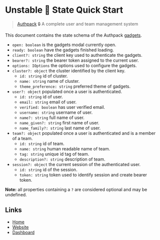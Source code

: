 # Unstable 🚧 State Quick Start

> [Authpack](https://authpack.io) 🔒 A complete user and team management system

This document contains the state schema of the Authpack [gadgets](https://github.com/jackrobertscott/authpack/blob/master/docs/quick/sdk.md).

- `open: boolean` is the gadgets modal currently open.
- `ready: boolean` have the gadgets finished loading.
- `client?: string` the client key used to authenticate the gadgets.
- `bearer?: string` the bearer token assigned to the current user.
- `options: IOptions` the options used to configure the gadgets.
- `cluster?: object` the cluster identified by the client key.
  - `id: string` id of cluster.
  - `name: string` name of cluster.
  - `theme_preference: string` preferred theme of gadgets.
- `user?: object` populated once a user is authenticated.
  - `id: string` id of user.
  - `email: string` email of user.
  - `verified: boolean` has user verified email.
  - `username: string` username of user.
  - `name?: string` full name of user.
  - `name_given?: string` first name of user.
  - `name_family?: string` last name of user.
- `team?: object` populated once a user is authenticated and is a member of a team.
  - `id: string` id of team.
  - `name: string` human readable name of team.
  - `tag: string` unique id tag of team.
  - `description?: string` description of team.
- `session?: object` the current session of the authenticated user.
  - `id: string` id of the session.
  - `token: string` token used to identify session and create bearer token.

**Note:** all properties containing a `?` are considered optional and may be undefined.

## Links

- [Home](https://github.com/jackrobertscott/authpack)
- [Website](https://authpack.io)
- [Dashboard](https://v1.authpack.io)